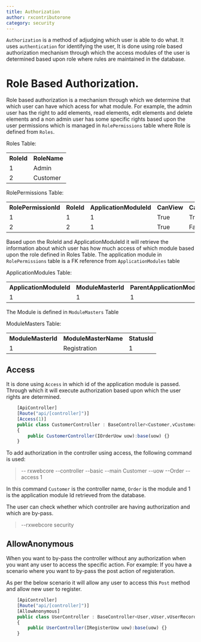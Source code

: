```yaml
---
title: Authorization
author: rxcontributorone
category: security
---
```


`Authorization` is a method of adjudging which user is able to do what. It uses `authentication` for identifying the user, It is done using role based authorization mechanism through which the access modules of the user is determined based upon role where rules are maintained in the database.

# Role Based Authorization.
Role based authorization is a mechanism through which we determine that which user can have which acess for what module. For example, the admin user has the right to add elements, read elements, edit elements and delete elements and a non admin user has some specific rights based upon the user permissions which is managed in `RolePermissions` table where Role is defined from `Roles`.

Roles Table:

<table>
<tr><th>RoleId</th><th>RoleName</th></tr>
<tr><td>1</td><td>Admin</td></tr>
<tr><td>2</td><td>Customer</td></tr>
</table>

RolePermissions Table:

<table>
<tr><th>RolePermissionId</th><th>RoleId</th><th>ApplicationModuleId</th><th>CanView</th><th>CanAdd</th><th>CanEdit</th><th>CanDelete</th></tr>
<tr><td>1</td><td>1</td><td>1</td><td>True</td><td>True</td><td>True</td><td>True</td></tr>
<tr><td>2</td><td>2</td><td>1</td><td>True</td><td>False</td><td>False</td><td>False</td></tr>
</table>

Based upon the RoleId and ApplicationModuleId it will retrieve the information about which user has how much access of which module based upon the role defined in Roles Table. 
The application module in `RolePermissions` table is a FK reference from `ApplicationModules` table

ApplicationModules Table:

<table>
<tr><th>ApplicationModuleId</th><th>ModuleMasterId</th><th>ParentApplicationModuleId</th></tr>
<tr><td>1</td><td>1</td><td>1</td></tr>
</table>

The Module is defined in `ModuleMasters` Table

ModuleMasters Table: 

<table>
<tr><th>ModuleMasterId</th><th>ModuleMasterName</th><th>StatusId</th></tr>
<tr><td>1</td><td>Registration</td><td>1</td></tr>
</table>

## Access
It is done using `Access` in which id of the application module is passed. Through which it will execute authorization based upon which the user rights are determined.

```js
    [ApiController]
    [Route("api/[controller]")]
	[Access(1)]
	public class CustomerController : BaseController<Customer,vCustomer,vCustomerRecord>
    {
        public CustomerController(IOrderUow uow):base(uow) {}
    }
```        

To add authorization in the controller using access, the following command is used:

> -- rxwebcore --controller --basic --main Customer --uow --Order --access 1

In this command `Customer` is the controller name, `Order` is the module and 1 is the application module Id retrieved from the database. 

The user can check whether which controller are having authorization and which are by-pass.

> --rxwebcore security

## AllowAnonymous

When you want to by-pass the controller without any authorization when you want any user to access the specific action. For example: If you have a scenario where you want to by-pass the post action of registeration.

As per the below scenario it will allow any user to access this `Post` method and allow new user to register.  

```js
    [ApiController]
    [Route("api/[controller]")]
	[AllowAnonymous]
	public class UserController : BaseController<User,vUser,vUserRecord>
    {
        public UserController(IRegisterUow uow):base(uow) {}
    }
```